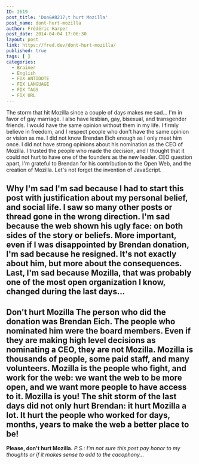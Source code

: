 ```yaml
---
ID: 2619
post_title: 'Don&#8217;t hurt Mozilla'
post_name: dont-hurt-mozilla
author: Frédéric Harper
post_date: 2014-04-04 17:06:30
layout: post
link: https://fred.dev/dont-hurt-mozilla/
published: true
tags: [ ]
categories:
  - Brainer
  - English
  - FIX ANTIDOTE
  - FIX LANGUAGE
  - FIX TAGS
  - FIX URL
---
```

The storm that hit Mozilla since a couple of days makes me sad... I'm in favor of gay marriage. I also have lesbian, gay, bisexual, and transgender friends. I would have the same opinion without them in my life. I firmly believe in freedom, and I respect people who don't have the same opinion or vision as me. I did not know Brendan Eich enough as I only meet him once. I did not have strong opinions about his nomination as the CEO of Mozilla. I trusted the people who made the decision, and I thought that it could not hurt to have one of the founders as the new leader. CEO question apart, I'm grateful to Brendan for his contribution to the Open Web, and the creation of Mozilla. Let's not forget the invention of JavaScript. 
## Why I'm sad I'm sad because I had to start this post with justification about my personal belief, and social life. I saw so many other posts or thread gone in the wrong direction. I'm sad because the web shown his ugly face: on both sides of the story or beliefs. More important, even if I was disappointed by Brendan donation, I'm sad because he resigned. It's not exactly about him, but more about the consequences. Last, I'm sad because Mozilla, that was probably one of the most open organization I know, changed during the last days... 

## Don't hurt Mozilla The person who did the donation was Brendan Eich. The people who nominated him were the board members. Even if they are making high level decisions as nominating a CEO, they are not Mozilla. Mozilla is thousands of people, some paid staff, and many volunteers. Mozilla is the people who fight, and work for the web: we want the web to be more open, and we want more people to have access to it. Mozilla is you! The shit storm of the last days did not only hurt Brendan: it hurt Mozilla a lot. It hurt the people who worked for days, months, years to make the web a better place to be! 

**Please, don't hurt Mozilla.** *P.S.: I'm not sure this post pay honor to my thoughts or if it makes sense to add to the cacophony...*